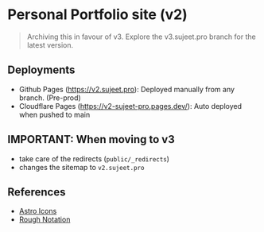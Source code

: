 # Personal Portfolio site (v2)

> Archiving this in favour of v3. Explore the v3.sujeet.pro branch for the latest version.

## Deployments

- Github Pages (https://v2.sujeet.pro): Deployed manually from any branch. (Pre-prod)
- Cloudflare Pages (https://v2-sujeet-pro.pages.dev/): Auto deployed when pushed to main

## IMPORTANT: When moving to v3

- take care of the redirects (`public/_redirects`)
- changes the sitemap to `v2.sujeet.pro`

## References

- [Astro Icons](https://icon-sets.iconify.design/)
- [Rough Notation](https://github.com/rough-stuff/rough-notation)
